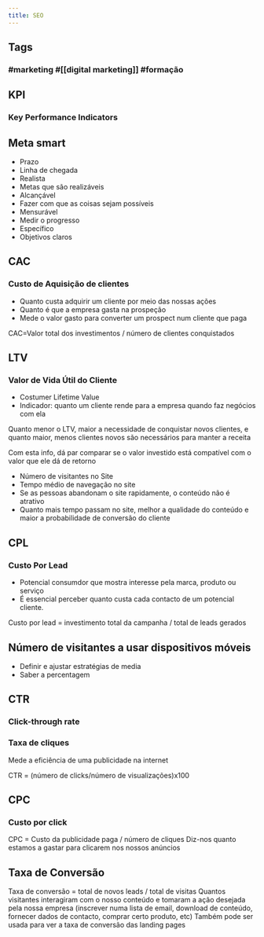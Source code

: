 ```yaml
---
title: SEO
---
```


## Tags
### #marketing #[[digital marketing]] #formação
## KPI
### Key Performance Indicators
## Meta smart
- Prazo
- Linha de chegada
- Realista
- Metas que são realizáveis
- Alcançável
- Fazer com que as coisas sejam possíveis
- Mensurável
- Medir o progresso
- Específico
- Objetivos claros

## CAC
### Custo de Aquisição de clientes
- Quanto custa adquirir um cliente por meio das nossas ações
- Quanto é que a empresa gasta na prospeção
- Mede o valor gasto para converter um prospect num cliente que paga

CAC=Valor total dos investimentos / número de clientes conquistados

## LTV
### Valor de Vida Útil do Cliente
- Costumer Lifetime Value
- Indicador: quanto um cliente rende para a empresa quando faz negócios com ela

Quanto menor o LTV, maior a necessidade de conquistar novos clientes, e quanto maior, menos clientes novos são necessários para manter a receita

Com esta info, dá par comparar se o valor investido está compatível com o valor que ele dá de retorno

- Número de visitantes no Site
- Tempo médio de navegação no site
- Se as pessoas abandonam o site rapidamente, o conteúdo não é atrativo
- Quanto mais tempo passam no site, melhor a qualidade do conteúdo e maior a probabilidade de conversão do cliente

## CPL
### Custo Por Lead
- Potencial consumdor que mostra interesse pela marca, produto ou serviço
- É essencial perceber quanto custa cada contacto de um potencial cliente.

Custo por lead = investimento total da campanha / total de leads gerados

## Número de visitantes a usar dispositivos móveis
- Definir e ajustar estratégias de media
- Saber a percentagem

## CTR
### Click-through rate
### Taxa de cliques
Mede a eficiência de uma publicidade na internet

CTR = (número de clicks/número de visualizações)x100

## CPC
### Custo por click
CPC = Custo da publicidade paga / número de cliques
Diz-nos quanto estamos a gastar para clicarem nos nossos anúncios



## Taxa de Conversão
Taxa de conversão = total de novos leads / total de visitas
Quantos visitantes interagiram com o nosso conteúdo e tomaram a ação desejada pela nossa empresa (inscrever numa lista de email, download de conteúdo, fornecer dados de contacto, comprar certo produto, etc)
Também pode ser usada para ver a taxa de conversão das landing pages

